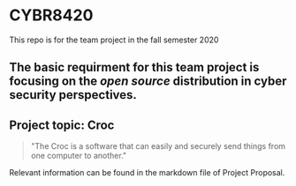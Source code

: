 # CYBR8420

This repo is for the team project in the fall semester 2020

## The basic requirment for this team project is focusing on the **_open source_** distribution in cyber security perspectives. 

## Project topic: Croc

> "The Croc is a software that can easily and securely send things from one computer to another." 

Relevant information can be found in the markdown file of Project Proposal.





